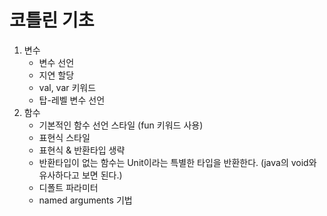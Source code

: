 # 코틀린 기초

1. 변수
   - 변수 선언
   - 지연 할당
   - val, var 키워드
   - 탑-레벨 변수 선언
2. 함수
   - 기본적인 함수 선언 스타일 (fun 키워드 사용)
   - 표현식 스타일
   - 표현식 & 반환타입 생략
   - 반환타입이 없는 함수는 Unit이라는 특별한 타입을 반환한다. (java의 void와 유사하다고 보면 된다.)
   - 디폴트 파라미터
   - named arguments 기법